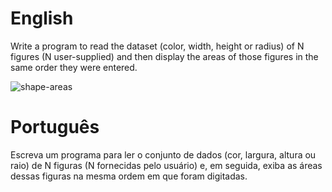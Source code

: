 # English
Write a program to read the dataset (color, width, height or radius) of N figures (N user-supplied) and then display the areas of those figures in the same order they were entered.

![shape-areas](https://github.com/gabriel-asevedo/java-exercises/blob/main/Exercises/shape_areas/assets/shape_areas.png)

# Português
Escreva um programa para ler o conjunto de dados (cor, largura, altura ou raio) de N figuras (N fornecidas pelo usuário) e, em seguida, exiba as áreas dessas figuras na mesma ordem em que foram digitadas.
